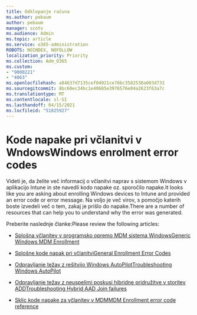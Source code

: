 ```yaml
---
title: Odklepanje računa
ms.author: pebaum
author: pebaum
manager: scotv
ms.audience: Admin
ms.topic: article
ms.service: o365-administration
ROBOTS: NOINDEX, NOFOLLOW
localization_priority: Priority
ms.collection: Adm_O365
ms.custom:
- "9000221"
- "4863"
ms.openlocfilehash: a84637d7135cef04921ce76bc3582538a003d731
ms.sourcegitcommit: 8bc60ec34bc1e40685e3976576e04a2623f63a7c
ms.translationtype: MT
ms.contentlocale: sl-SI
ms.lasthandoff: 04/15/2021
ms.locfileid: "51825927"
---
```

# <a name="windows-enrolment-error-codes"></a><span data-ttu-id="9ad62-102">Kode napake pri včlanitvi v Wndows</span><span class="sxs-lookup"><span data-stu-id="9ad62-102">Windows enrolment error codes</span></span>

<span data-ttu-id="9ad62-103">Videti je, da želite več informacij o včlanitvi naprav s sistemom Windows v aplikacijo Intune in ste navedli kodo napake oz. sporočilo napake.</span><span class="sxs-lookup"><span data-stu-id="9ad62-103">It looks like you are asking about enrolling Windows devices to Intune and provided an error code or error message.</span></span> <span data-ttu-id="9ad62-104">Na voljo je več virov, s pomočjo katerih boste izvedeli več o tem, zakaj je prišlo do napake.</span><span class="sxs-lookup"><span data-stu-id="9ad62-104">There are a number of resources that can help you to understand why the error was generated.</span></span>
 
<span data-ttu-id="9ad62-105">Preberite naslednje članke:</span><span class="sxs-lookup"><span data-stu-id="9ad62-105">Please review the following articles:</span></span>

- [<span data-ttu-id="9ad62-106">Splošna včlanitev v programsko opremo MDM sistema Windows</span><span class="sxs-lookup"><span data-stu-id="9ad62-106">Generic Windows MDM Enrollment</span></span>](https://docs.microsoft.com/mem/intune/enrollment/troubleshoot-windows-enrollment-errors)

- [<span data-ttu-id="9ad62-107">Splošne kode napak pri včlanitvi</span><span class="sxs-lookup"><span data-stu-id="9ad62-107">General Enrollment Error Codes</span></span>](https://docs.microsoft.com/mem/intune/enrollment/troubleshoot-device-enrollment-in-intune#general-enrollment-error-codes)

- [<span data-ttu-id="9ad62-108">Odpravljanje težav z rešitvijo Windows AutoPilot</span><span class="sxs-lookup"><span data-stu-id="9ad62-108">Troubleshooting Windows AutoPilot</span></span>](https://docs.microsoft.com/windows/deployment/windows-autopilot/troubleshooting)

- [<span data-ttu-id="9ad62-109">Odpravljanje težav z neuspelimi poskusi hibridne pridružitve v storitev ADD</span><span class="sxs-lookup"><span data-stu-id="9ad62-109">Troubleshooting Hybrid AAD Join failures</span></span>](https://docs.microsoft.com/azure/active-directory/devices/troubleshoot-hybrid-join-windows-current)

- [<span data-ttu-id="9ad62-110">Sklic kode napake za včlanitev v MDM</span><span class="sxs-lookup"><span data-stu-id="9ad62-110">MDM Enrollment error code reference</span></span>](https://docs.microsoft.com/windows/win32/mdmreg/mdm-registration-constants)
